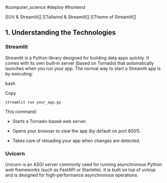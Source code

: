 
#computer_science #deploy #frontend 

[[UV & Streamlit]]
[[Tailwind & Streamlit]]
[[Theme of Streamlit]]

## 1. Understanding the Technologies

### Streamlit

Streamlit is a Python library designed for building data apps quickly. It comes with its own built‑in server (based on Tornado) that automatically launches when you run your app. The normal way to start a Streamlit app is by executing:

bash

Copy

`streamlit run your_app.py`

This command:

- Starts a Tornado-based web server.
    
- Opens your browser to view the app (by default on port 8501).
    
- Takes care of reloading your app when changes are detected.
    

### Uvicorn

Uvicorn is an ASGI server commonly used for running asynchronous Python web frameworks (such as FastAPI or Starlette). It is built on top of uvloop and is designed for high-performance asynchronous operations.